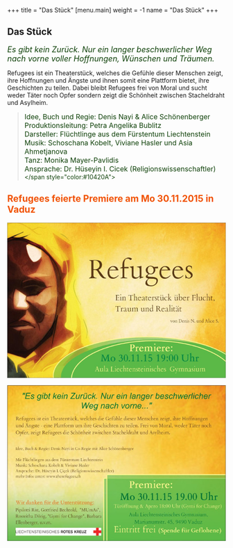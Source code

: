 +++
title = "Das Stück"
[menu.main]
weight = -1
name = "Das Stück"
+++
## Das Stück

<i><FONT SIZE="4"><span style="color:#10420A">Es gibt kein Zurück. Nur ein langer beschwerlicher Weg nach vorne voller Hoffnungen, Wünschen und Träumen.</span></Font></i>

Refugees ist ein Theaterstück, welches die Gefühle dieser Menschen zeigt, ihre Hoffnungen und Ängste und ihnen somit eine Plattform bietet, ihre Geschichten zu teilen. Dabei bleibt Refugees frei von Moral und sucht weder Täter noch Opfer sondern zeigt die Schönheit zwischen Stacheldraht und Asylheim.


> <span style="color:#10420A"><FONT SIZE="3">Idee, Buch und Regie: Denis Nayi & Alice Schönenberger <br/>
Produktionsleitung: Petra Angelika Bublitz<br/>
Darsteller: Flüchtlinge aus dem Fürstentum Liechtenstein<br/>
Musik: Schoschana Kobelt, Viviane Hasler und Asia Ahmetjanova<br/>
Tanz: Monika Mayer-Pavlidis </br>
Ansprache: Dr. Hüseyin I. Cicek (Religionswissenschaftler)<br/>
</FONT></span style="color:#10420A">

## <span style="color:#F15303"> Refugees feierte Premiere am  Mo 30.11.2015 in Vaduz </span>

<img src="/flyer-medium.jpg" />
<p>
  <img src="/flyer-back-medium.jpg" />
</p>


